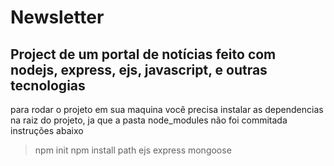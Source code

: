 # Newsletter

## Project de um portal de notícias feito com nodejs, express, ejs, javascript, e outras tecnologias

para rodar o projeto em sua maquina você precisa instalar as dependencias na raiz do projeto, ja que a pasta node_modules não foi commitada instruções abaixo

> npm init
> npm install path ejs express mongoose
